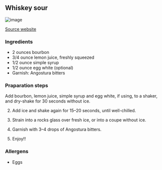 ## Whiskey sour 

![image](images_coctails/image-1.png)

[Source website](https://www.liquor.com/recipes/whiskey-sour/)

### Ingredients
- 2 ounces bourbon
- 3/4 ounce lemon juice, freshly squeezed
- 1/2 ounce simple syrup
- 1/2 ounce egg white (optional)
- Garnish: Angostura bitters

### Praparation steps 

Add bourbon, lemon juice, simple syrup and egg white, if using, to a shaker, and dry-shake for 30 seconds without ice.

2. Add ice and shake again for 15–20 seconds, until well-chilled.

3. Strain into a rocks glass over fresh ice, or into a coupe without ice.

4. Garnish with 3–4 drops of Angostura bitters.

5. Enjoy!! 

### Allergens 

- Eggs
